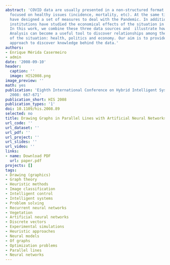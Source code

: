 ```yaml
---
abstract: 'COVID data are usually presented in a non-structured format and mainly
  focused on healthy issues (incidence, mortality, etc). At the same time, Governments
  have designed a set of measures to deal with the Pandemic. In addition, several
  institutions have studied the economical effects of the situation in each country.
  In this work, we combine these three data sources and  illustrate how Formal Concept
  Analysis can become a useful tool to discover relationships among these three views
  of the situation: health, politics and economy. Our aim is to provide an implication-driven
  approach to discover knowledge behind the data.'
authors:
- Enrique Mérida Casermeiro
- admin
date: '2008-09-10'
header:
  caption: ''
  image: HIS2008.png
image_preview: ''
math: yes
publication: 'Eighth International Conference on Hybrid Intelligent Systems (HIS)
  2008: 667-671'
publication_short: HIS 2008
publication_types: '1'
doi: 10.1109/his.2008.89
selected: no
title: Drawing Graphs in Parallel Lines with Artificial Neural Networks
url_code: ''
url_dataset: ''
url_pdf: ''
url_project: ''
url_slides: ''
url_video: ''
links:
- name: Download PDF
  url: paper.pdf
projects: []
tags:
- Drawing (graphics)
- Graph theory
- Heuristic methods
- Image classification
- Intelligent control
- Intelligent systems
- Problem solving
- Recurrent neural networks
- Vegetation
- Artificial neural networks
- Discrete vectors
- Experimental simulations
- Heuristic approaches
- Neural models
- Of graphs
- Optimization problems
- Parallel lines
- Neural networks
---
```

